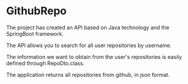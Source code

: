# GithubRepo
The project has created an API based on Java technology and the SpringBoot framework. 

The API allows you to search for all user repositories by username.

The information we want to obtain from the user's repositories is easily defined through RepoDto.class.

The application returns all repositories from github, in json format.


